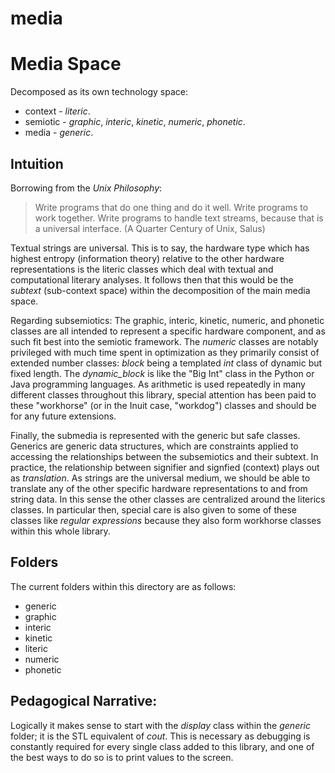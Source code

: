 media
=====

# Media Space

Decomposed as its own technology space:

+ context - *literic*.
+ semiotic - *graphic*, *interic*, *kinetic*, *numeric*, *phonetic*.
+ media - *generic*.

## Intuition

Borrowing from the *Unix Philosophy*:

> Write programs that do one thing and do it well.
> Write programs to work together. Write programs to handle text streams,
> because that is a universal interface. (A Quarter Century of Unix, Salus)

Textual strings are universal. This is to say, the hardware type which has highest entropy (information theory)
relative to the other hardware representations is the literic classes which deal with textual and computational
literary analyses. It follows then that this would be the *subtext* (sub-context space) within the decomposition
of the main media space.

Regarding subsemiotics: The graphic, interic, kinetic, numeric, and phonetic classes are all intended to represent
a specific hardware component, and as such fit best into the semiotic framework. The *numeric* classes are notably
privileged with much time spent in optimization as they primarily consist of extended number classes: *block* being
a templated *int* class of dynamic but fixed length.  The *dynamic_block* is like the "Big Int" class in the Python
or Java programming languages. As arithmetic is used repeatedly in many different classes throughout this library,
special attention has been paid to these "workhorse" (or in the Inuit case, "workdog") classes and should be for any
future extensions.

Finally, the submedia is represented with the generic but safe classes. Generics are generic data structures, which
are constraints applied to accessing the relationships between the subsemiotics and their subtext. In practice,
the relationship between signifier and signfied (context) plays out as *translation*. As strings are the universal
medium, we should be able to translate any of the other specific hardware representations to and from string data.
In this sense the other classes are centralized around the literics classes. In particular then, special care is also
given to some of these classes like *regular expressions* because they also form workhorse classes within this whole
library.

## Folders

The current folders within this directory are as follows:

+ generic
+ graphic
+ interic
+ kinetic
+ literic
+ numeric
+ phonetic

## Pedagogical Narrative:

Logically it makes sense to start with the *display* class within the *generic* folder; it is the STL equivalent of *cout*.
This is necessary as debugging is constantly required for every single class added to this library, and one of
the best ways to do so is to print values to the screen.

